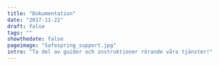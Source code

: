 ```yaml
---
title: "Dokumentation"
date: "2017-11-22"
draft: false
tags: ""
showthedate: false
pageimage: "Safespring_support.jpg"
intro: "Ta del av guider och instruktioner rörande våra tjänster!"
---
```

